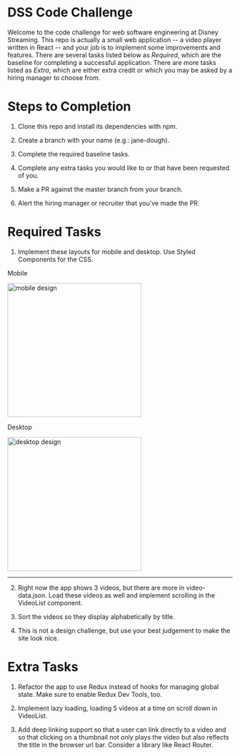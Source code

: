 # DSS Code Challenge

Welcome to the code challenge for web software engineering at Disney Streaming. This repo is actually a small web application -- a video player written in React -- and your job is to implement some improvements and features. There are several tasks listed below as _Required_, which are the baseline for completing a successful application. There are more tasks listed as _Extra_, which are either extra credit or which you may be asked by a hiring manager to choose from.

# Steps to Completion

1) Clone this repo and install its dependencies with npm.

2) Create a branch with your name (e.g.: jane-dough).

3) Complete the required baseline tasks.

4) Complete any extra tasks you would like to or that have been requested of you.

5) Make a PR against the master branch from your branch.

6) Alert the hiring manager or recruiter that you've made the PR.

# Required Tasks

1) Implement these layouts for mobile and desktop. Use Styled Components for the CSS.

Mobile

<img alt="mobile design" src="https://fed-dss-challenge-qa.s3.amazonaws.com/assets/img/mobile-design.png" width="300">

Desktop

<img alt="desktop design" src="https://fed-dss-challenge-qa.s3.amazonaws.com/assets/img/desktop-design.png" width="300">
<hr>

2) Right now the app shows 3 videos, but there are more in video-data.json. Load these videos as well and implement scrolling in the VideoList component.

3) Sort the videos so they display alphabetically by title.

4) This is not a design challenge, but use your best judgement to make the site look nice.

# Extra Tasks

1) Refactor the app to use Redux instead of hooks for managing global state. Make sure to enable Redux Dev Tools, too.

2) Implement lazy loading, loading 5 videos at a time on scroll down in VideoList.

3) Add deep linking support so that a user can link directly to a video and so that clicking on a thumbnail not only plays the video but also reflects the title in the browser url bar. Consider a library like React Router.

